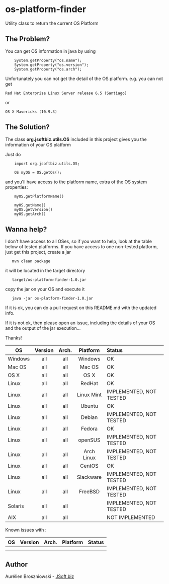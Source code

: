 os-platform-finder
==================

Utility class to return the current OS Platform

The Problem?
------------
You can get OS information in java by using

```
    System.getProperty("os.name");
    System.getProperty("os.version");
    System.getProperty("os.arch");
```

Unfortunately you can not get the detail of the OS platform.
e.g. you can not get
```
Red Hat Enterprise Linux Server release 6.5 (Santiago)
```
or
```
OS X Mavericks (10.9.3)
```

The Solution?
-------------
The class **org.jsoftbiz.utils.OS** included in this project gives you the information of your OS platform

Just do
```
    import org.jsoftbiz.utils.OS;
    
    OS myOS = OS.getOs();
```

and you'll have access to the platform name, extra of the OS system properties:
```
    myOS.getPlatformName()

    myOS.getName()
    myOS.getVersion()
    myOS.getArch()
```

Wanna help?
-----------
I don't have access to all OSes, so if you want to help, look at the table below of tested platforms.
If you have access to one non-tested platform, just get this project, create a jar
```
   mvn clean package
```

it will be located in the target directory
```
   target/os-platform-finder-1.0.jar
```

copy the jar on your OS and execute it

```
   java -jar os-platform-finder-1.0.jar
```

If it is ok, you can do a pull request on this README.md with the updated info.

If it is not ok, then please open an issue, including the details of your OS and the output of the jar execution...

Thanks!


| OS            | Version       | Arch.     | Platform      | Status                  |
| ------------- |:-------------:|:---------:|:-------------:|:----------------------- |
| Windows       | all           | all       | Windows       | OK                      |
| Mac OS        | all           | all       | Mac OS        | OK                      |
| OS X          | all           | all       | OS X          | OK                      |
| Linux         | all           | all       | RedHat        | OK                      |
| Linux         | all           | all       | Linux Mint    | IMPLEMENTED, NOT TESTED |
| Linux         | all           | all       | Ubuntu        | OK                      |
| Linux         | all           | all       | Debian        | IMPLEMENTED, NOT TESTED |
| Linux         | all           | all       | Fedora        | OK                      |
| Linux         | all           | all       | openSUS       | IMPLEMENTED, NOT TESTED |
| Linux         | all           | all       | Arch Linux    | IMPLEMENTED, NOT TESTED |
| Linux         | all           | all       | CentOS        | OK                      |
| Linux         | all           | all       | Slackware     | IMPLEMENTED, NOT TESTED |
| Linux         | all           | all       | FreeBSD       | IMPLEMENTED, NOT TESTED |
| Solaris       | all           | all       |               | IMPLEMENTED, NOT TESTED |
| AIX           | all           | all       |               | NOT IMPLEMENTED         |


Known issues with :

| OS            | Version       | Arch.     | Platform      | Status                  |
| ------------- |:-------------:|:---------:|:-------------:|:----------------------- |
|               |               |           |               |                         |
|               |               |           |               |                         |

Author
------
Aurélien Broszniowski  - [JSoft.biz](http://www.jsoft.biz)
